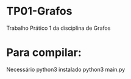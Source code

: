 # TP01-Grafos
Trabalho Prático 1 da disciplina de Grafos

# Para compilar:
Necessário python3 instalado
python3 main.py

